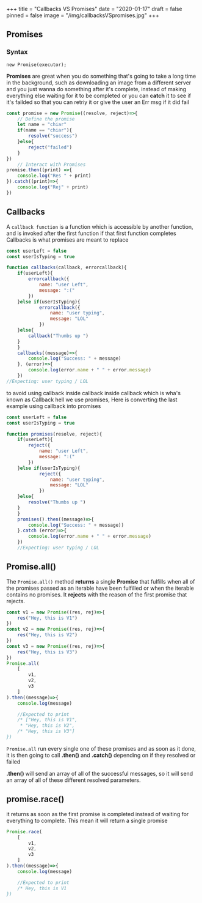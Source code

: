 +++
title = "Callbacks VS Promises"
date = "2020-01-17"
draft = false
pinned = false
image = "/img/callbacksVSpromises.jpg"
+++
## Promises
### Syntax
    new Promise(executor);

**Promises** are great when you do something that's going to take a long time in the background, such as downloading an image from a different server and you just wanna do something after it's complete, instead of making everything else waiting for it to be completed or you can **catch** it to see if it's failded so that  you can retriy it or give the user  an Err msg if it did fail
```js
const promise = new Promise((resolve, reject)=>{
    // Define the promise 
    let name = "chiar"
    if(name == "chiar"){
        resolve("success")
    }else{
        reject("failed")
    }
})
    // Interact with Promises
promise.then((print) =>{
    console.log("Res " + print)
}).catch((print)=>{
    console.log("Rej" + print)
})
```
## Callbacks
A `callback function` is a function which is accessible by another function, and is invoked after the first function if that first function completes
Callbacks is what promises are meant to replace

```js
const userLeft = false
const userIsTyping = true

function callbacks(callback, errorcallback){
    if(userLeft){
        errorcallback({
            name: "user Left",
            message: ":("
        })
    }else if(userIsTyping){
            errorcallback({
                name: "user typing",
                message: "LOL"
            })
    }else{
        callback("Thumbs up ")
    }
    }
    callbacks((message)=>{
        console.log("Success: " + message)
    }, (error)=>{
        console.log(error.name + " " + error.message)
    })
//Expecting: user typing / LOL
```
to avoid using callback inside callback inside callback which is wha's known as Callback hell we use promises, Here is converting the last example using callback into promises
```js
const userLeft = false
const userIsTyping = true

function promises(resolve, reject){
    if(userLeft){
        reject({
            name: "user Left",
            message: ":("
        })
    }else if(userIsTyping){
            reject({
                name: "user typing",
                message: "LOL"
            })
    }else{
        resolve("Thumbs up ")
    }
    }
    promises().then((message)=>{
        console.log("Success: " + message))
    }.catch (error)=>{
        console.log(error.name + " " + error.message)
    })
    //Expecting: user typing / LOL
```
## Promise.all()
The `Promise.all()` method **returns** a single **Promise** that fulfills when all of the promises passed as an iterable have been fulfilled or when the iterable contains no promises. It **rejects** with the reason of the first promise that rejects.
```js
const v1 = new Promise((res, rej)=>{
    res("Hey, this is V1")
})
const v2 = new Promise((res, rej)=>{
    res("Hey, this is V2")
})
const v3 = new Promise((res, rej)=>{
    res("Hey, this is V3")
})
Promise.all(
    [
        v1,
        v2,
        v3
    ]
).then((message)=>{
    console.log(message)

    //Expected to print 
    /* ["Hey, this is V1",
     * "Hey, this is V2",
    /* "Hey, this is V3"]
})
```
`Promise.all` run every single one of these promises and as soon as it done, it is then going to call **.then()** and **.catch()** depending on if they resolved or failed 

**.then()** will send an array of all of the successful messages, so it will send an array of all of these different resolved parameters.

## promise.race()
it returns as soon as the first promise is completed instead of waiting for everything to complete. This mean it will return a single promise
```js
Promise.race(
    [
        v1,
        v2,
        v3
    ]
).then((message)=>{
    console.log(message)

    //Expected to print 
    /* Hey, this is V1
})
```